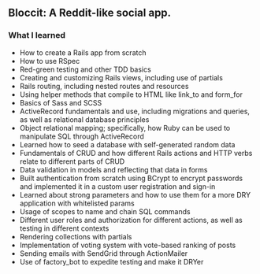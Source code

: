 ## Bloccit: A Reddit-like social app.
### What I learned
* How to create a Rails app from scratch  
* How to use RSpec  
* Red-green testing and other TDD basics  
* Creating and customizing Rails views, including use of partials  
* Rails routing, including nested routes and resources  
* Using helper methods that compile to HTML like link_to and form_for  
* Basics of Sass and SCSS  
* ActiveRecord fundamentals and use, including migrations and queries, as well as relational database principles  
* Object relational mapping; specifically, how Ruby can be used to manipulate SQL through ActiveRecord  
* Learned how to seed a database with self-generated random data  
* Fundamentals of CRUD and how different Rails actions and HTTP verbs relate to different parts of CRUD  
* Data validation in models and reflecting that data in forms  
* Built authentication from scratch using BCrypt to encrypt passwords and implemented it in a custom user registration and sign-in  
* Learned about strong parameters and how to use them for a more DRY application with whitelisted params  
* Usage of scopes to name and chain SQL commands  
* Different user roles and authorization for different actions, as well as testing in different contexts  
* Rendering collections with partials  
* Implementation of voting system with vote-based ranking of posts  
* Sending emails with SendGrid through ActionMailer  
* Use of factory_bot to expedite testing and make it DRYer
